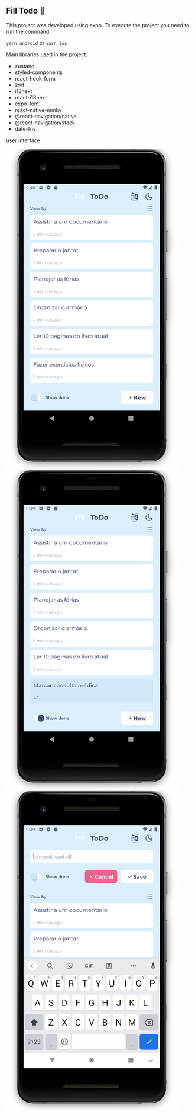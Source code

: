 ## Fill Todo 🚀

This project was developed using expo.
To execute the project you need to run the command:

`yarn android`
or
`yarn ios`

Main libraries used in the project:

- zustand
- styled-components
- react-hook-form
- zod
- i18next
- react-i18next
- expo-font
- react-native-mmkv
- @react-navigation/native
- @react-navigation/stack
- date-fns

user interface

<img src="./assets/print1.png">
<img src="./assets/print 2.png">
<img src="./assets/print 3.png">
